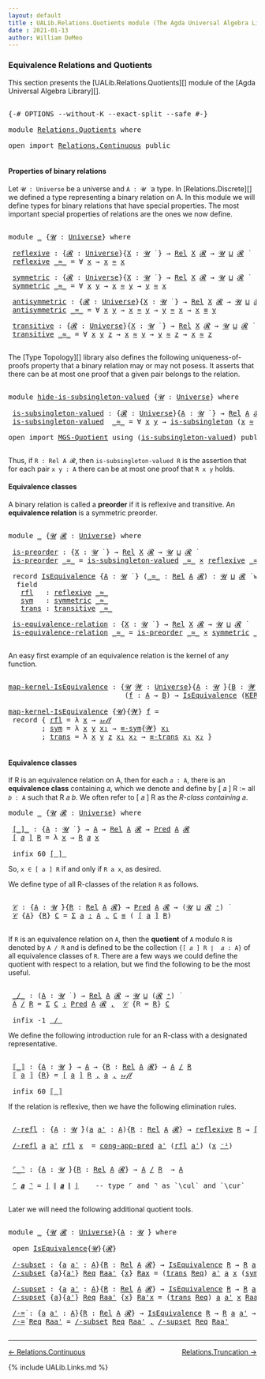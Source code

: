 ```yaml
---
layout: default
title : UALib.Relations.Quotients module (The Agda Universal Algebra Library)
date : 2021-01-13
author: William DeMeo
---
```


### <a id="equivalence-relations-and-quotients">Equivalence Relations and Quotients</a>

This section presents the [UALib.Relations.Quotients][] module of the [Agda Universal Algebra Library][].

<pre class="Agda">

<a id="354" class="Symbol">{-#</a> <a id="358" class="Keyword">OPTIONS</a> <a id="366" class="Pragma">--without-K</a> <a id="378" class="Pragma">--exact-split</a> <a id="392" class="Pragma">--safe</a> <a id="399" class="Symbol">#-}</a>

<a id="404" class="Keyword">module</a> <a id="411" href="Relations.Quotients.html" class="Module">Relations.Quotients</a> <a id="431" class="Keyword">where</a>

<a id="438" class="Keyword">open</a> <a id="443" class="Keyword">import</a> <a id="450" href="Relations.Continuous.html" class="Module">Relations.Continuous</a> <a id="471" class="Keyword">public</a>

</pre>


#### <a id="properties-of-binary-relations">Properties of binary relations</a>

Let `𝓤 : Universe` be a universe and `A : 𝓤 ̇` a type.  In [Relations.Discrete][] we defined a type representing a binary relation on A.  In this module we will define types for binary relations that have special properties. The most important special properties of relations are the ones we now define.

<pre class="Agda">

<a id="891" class="Keyword">module</a> <a id="898" href="Relations.Quotients.html#898" class="Module">_</a> <a id="900" class="Symbol">{</a><a id="901" href="Relations.Quotients.html#901" class="Bound">𝓤</a> <a id="903" class="Symbol">:</a> <a id="905" href="Agda.Primitive.html#423" class="Postulate">Universe</a><a id="913" class="Symbol">}</a> <a id="915" class="Keyword">where</a>

 <a id="923" href="Relations.Quotients.html#923" class="Function">reflexive</a> <a id="933" class="Symbol">:</a> <a id="935" class="Symbol">{</a><a id="936" href="Relations.Quotients.html#936" class="Bound">𝓡</a> <a id="938" class="Symbol">:</a> <a id="940" href="Agda.Primitive.html#423" class="Postulate">Universe</a><a id="948" class="Symbol">}{</a><a id="950" href="Relations.Quotients.html#950" class="Bound">X</a> <a id="952" class="Symbol">:</a> <a id="954" href="Relations.Quotients.html#901" class="Bound">𝓤</a> <a id="956" href="Universes.html#403" class="Function Operator">̇</a> <a id="958" class="Symbol">}</a> <a id="960" class="Symbol">→</a> <a id="962" href="Relations.Discrete.html#7795" class="Function">Rel</a> <a id="966" href="Relations.Quotients.html#950" class="Bound">X</a> <a id="968" href="Relations.Quotients.html#936" class="Bound">𝓡</a> <a id="970" class="Symbol">→</a> <a id="972" href="Relations.Quotients.html#901" class="Bound">𝓤</a> <a id="974" href="Agda.Primitive.html#636" class="Primitive Operator">⊔</a> <a id="976" href="Relations.Quotients.html#936" class="Bound">𝓡</a> <a id="978" href="Universes.html#403" class="Function Operator">̇</a>
 <a id="981" href="Relations.Quotients.html#923" class="Function">reflexive</a> <a id="991" href="Relations.Quotients.html#991" class="Bound Operator">_≈_</a> <a id="995" class="Symbol">=</a> <a id="997" class="Symbol">∀</a> <a id="999" href="Relations.Quotients.html#999" class="Bound">x</a> <a id="1001" class="Symbol">→</a> <a id="1003" href="Relations.Quotients.html#999" class="Bound">x</a> <a id="1005" href="Relations.Quotients.html#991" class="Bound Operator">≈</a> <a id="1007" href="Relations.Quotients.html#999" class="Bound">x</a>

 <a id="1011" href="Relations.Quotients.html#1011" class="Function">symmetric</a> <a id="1021" class="Symbol">:</a> <a id="1023" class="Symbol">{</a><a id="1024" href="Relations.Quotients.html#1024" class="Bound">𝓡</a> <a id="1026" class="Symbol">:</a> <a id="1028" href="Agda.Primitive.html#423" class="Postulate">Universe</a><a id="1036" class="Symbol">}{</a><a id="1038" href="Relations.Quotients.html#1038" class="Bound">X</a> <a id="1040" class="Symbol">:</a> <a id="1042" href="Relations.Quotients.html#901" class="Bound">𝓤</a> <a id="1044" href="Universes.html#403" class="Function Operator">̇</a> <a id="1046" class="Symbol">}</a> <a id="1048" class="Symbol">→</a> <a id="1050" href="Relations.Discrete.html#7795" class="Function">Rel</a> <a id="1054" href="Relations.Quotients.html#1038" class="Bound">X</a> <a id="1056" href="Relations.Quotients.html#1024" class="Bound">𝓡</a> <a id="1058" class="Symbol">→</a> <a id="1060" href="Relations.Quotients.html#901" class="Bound">𝓤</a> <a id="1062" href="Agda.Primitive.html#636" class="Primitive Operator">⊔</a> <a id="1064" href="Relations.Quotients.html#1024" class="Bound">𝓡</a> <a id="1066" href="Universes.html#403" class="Function Operator">̇</a>
 <a id="1069" href="Relations.Quotients.html#1011" class="Function">symmetric</a> <a id="1079" href="Relations.Quotients.html#1079" class="Bound Operator">_≈_</a> <a id="1083" class="Symbol">=</a> <a id="1085" class="Symbol">∀</a> <a id="1087" href="Relations.Quotients.html#1087" class="Bound">x</a> <a id="1089" href="Relations.Quotients.html#1089" class="Bound">y</a> <a id="1091" class="Symbol">→</a> <a id="1093" href="Relations.Quotients.html#1087" class="Bound">x</a> <a id="1095" href="Relations.Quotients.html#1079" class="Bound Operator">≈</a> <a id="1097" href="Relations.Quotients.html#1089" class="Bound">y</a> <a id="1099" class="Symbol">→</a> <a id="1101" href="Relations.Quotients.html#1089" class="Bound">y</a> <a id="1103" href="Relations.Quotients.html#1079" class="Bound Operator">≈</a> <a id="1105" href="Relations.Quotients.html#1087" class="Bound">x</a>

 <a id="1109" href="Relations.Quotients.html#1109" class="Function">antisymmetric</a> <a id="1123" class="Symbol">:</a> <a id="1125" class="Symbol">{</a><a id="1126" href="Relations.Quotients.html#1126" class="Bound">𝓡</a> <a id="1128" class="Symbol">:</a> <a id="1130" href="Agda.Primitive.html#423" class="Postulate">Universe</a><a id="1138" class="Symbol">}{</a><a id="1140" href="Relations.Quotients.html#1140" class="Bound">X</a> <a id="1142" class="Symbol">:</a> <a id="1144" href="Relations.Quotients.html#901" class="Bound">𝓤</a> <a id="1146" href="Universes.html#403" class="Function Operator">̇</a> <a id="1148" class="Symbol">}</a> <a id="1150" class="Symbol">→</a> <a id="1152" href="Relations.Discrete.html#7795" class="Function">Rel</a> <a id="1156" href="Relations.Quotients.html#1140" class="Bound">X</a> <a id="1158" href="Relations.Quotients.html#1126" class="Bound">𝓡</a> <a id="1160" class="Symbol">→</a> <a id="1162" href="Relations.Quotients.html#901" class="Bound">𝓤</a> <a id="1164" href="Agda.Primitive.html#636" class="Primitive Operator">⊔</a> <a id="1166" href="Relations.Quotients.html#1126" class="Bound">𝓡</a> <a id="1168" href="Universes.html#403" class="Function Operator">̇</a>
 <a id="1171" href="Relations.Quotients.html#1109" class="Function">antisymmetric</a> <a id="1185" href="Relations.Quotients.html#1185" class="Bound Operator">_≈_</a> <a id="1189" class="Symbol">=</a> <a id="1191" class="Symbol">∀</a> <a id="1193" href="Relations.Quotients.html#1193" class="Bound">x</a> <a id="1195" href="Relations.Quotients.html#1195" class="Bound">y</a> <a id="1197" class="Symbol">→</a> <a id="1199" href="Relations.Quotients.html#1193" class="Bound">x</a> <a id="1201" href="Relations.Quotients.html#1185" class="Bound Operator">≈</a> <a id="1203" href="Relations.Quotients.html#1195" class="Bound">y</a> <a id="1205" class="Symbol">→</a> <a id="1207" href="Relations.Quotients.html#1195" class="Bound">y</a> <a id="1209" href="Relations.Quotients.html#1185" class="Bound Operator">≈</a> <a id="1211" href="Relations.Quotients.html#1193" class="Bound">x</a> <a id="1213" class="Symbol">→</a> <a id="1215" href="Relations.Quotients.html#1193" class="Bound">x</a> <a id="1217" href="Prelude.Equality.html#1231" class="Datatype Operator">≡</a> <a id="1219" href="Relations.Quotients.html#1195" class="Bound">y</a>

 <a id="1223" href="Relations.Quotients.html#1223" class="Function">transitive</a> <a id="1234" class="Symbol">:</a> <a id="1236" class="Symbol">{</a><a id="1237" href="Relations.Quotients.html#1237" class="Bound">𝓡</a> <a id="1239" class="Symbol">:</a> <a id="1241" href="Agda.Primitive.html#423" class="Postulate">Universe</a><a id="1249" class="Symbol">}{</a><a id="1251" href="Relations.Quotients.html#1251" class="Bound">X</a> <a id="1253" class="Symbol">:</a> <a id="1255" href="Relations.Quotients.html#901" class="Bound">𝓤</a> <a id="1257" href="Universes.html#403" class="Function Operator">̇</a> <a id="1259" class="Symbol">}</a> <a id="1261" class="Symbol">→</a> <a id="1263" href="Relations.Discrete.html#7795" class="Function">Rel</a> <a id="1267" href="Relations.Quotients.html#1251" class="Bound">X</a> <a id="1269" href="Relations.Quotients.html#1237" class="Bound">𝓡</a> <a id="1271" class="Symbol">→</a> <a id="1273" href="Relations.Quotients.html#901" class="Bound">𝓤</a> <a id="1275" href="Agda.Primitive.html#636" class="Primitive Operator">⊔</a> <a id="1277" href="Relations.Quotients.html#1237" class="Bound">𝓡</a> <a id="1279" href="Universes.html#403" class="Function Operator">̇</a>
 <a id="1282" href="Relations.Quotients.html#1223" class="Function">transitive</a> <a id="1293" href="Relations.Quotients.html#1293" class="Bound Operator">_≈_</a> <a id="1297" class="Symbol">=</a> <a id="1299" class="Symbol">∀</a> <a id="1301" href="Relations.Quotients.html#1301" class="Bound">x</a> <a id="1303" href="Relations.Quotients.html#1303" class="Bound">y</a> <a id="1305" href="Relations.Quotients.html#1305" class="Bound">z</a> <a id="1307" class="Symbol">→</a> <a id="1309" href="Relations.Quotients.html#1301" class="Bound">x</a> <a id="1311" href="Relations.Quotients.html#1293" class="Bound Operator">≈</a> <a id="1313" href="Relations.Quotients.html#1303" class="Bound">y</a> <a id="1315" class="Symbol">→</a> <a id="1317" href="Relations.Quotients.html#1303" class="Bound">y</a> <a id="1319" href="Relations.Quotients.html#1293" class="Bound Operator">≈</a> <a id="1321" href="Relations.Quotients.html#1305" class="Bound">z</a> <a id="1323" class="Symbol">→</a> <a id="1325" href="Relations.Quotients.html#1301" class="Bound">x</a> <a id="1327" href="Relations.Quotients.html#1293" class="Bound Operator">≈</a> <a id="1329" href="Relations.Quotients.html#1305" class="Bound">z</a>

</pre>

The [Type Topology][] library also defines the following uniqueness-of-proofs property that a binary relation may or may not posess. It asserts that there can be at most one proof that a given pair belongs to the relation.

<pre class="Agda">

<a id="1582" class="Keyword">module</a> <a id="hide-is-subsingleton-valued"></a><a id="1589" href="Relations.Quotients.html#1589" class="Module">hide-is-subsingleton-valued</a> <a id="1617" class="Symbol">{</a><a id="1618" href="Relations.Quotients.html#1618" class="Bound">𝓤</a> <a id="1620" class="Symbol">:</a> <a id="1622" href="Agda.Primitive.html#423" class="Postulate">Universe</a><a id="1630" class="Symbol">}</a> <a id="1632" class="Keyword">where</a>

 <a id="hide-is-subsingleton-valued.is-subsingleton-valued"></a><a id="1640" href="Relations.Quotients.html#1640" class="Function">is-subsingleton-valued</a> <a id="1663" class="Symbol">:</a> <a id="1665" class="Symbol">{</a><a id="1666" href="Relations.Quotients.html#1666" class="Bound">𝓡</a> <a id="1668" class="Symbol">:</a> <a id="1670" href="Agda.Primitive.html#423" class="Postulate">Universe</a><a id="1678" class="Symbol">}{</a><a id="1680" href="Relations.Quotients.html#1680" class="Bound">A</a> <a id="1682" class="Symbol">:</a> <a id="1684" href="Relations.Quotients.html#1618" class="Bound">𝓤</a> <a id="1686" href="Universes.html#403" class="Function Operator">̇</a> <a id="1688" class="Symbol">}</a> <a id="1690" class="Symbol">→</a> <a id="1692" href="Relations.Discrete.html#7795" class="Function">Rel</a> <a id="1696" href="Relations.Quotients.html#1680" class="Bound">A</a> <a id="1698" href="Relations.Quotients.html#1666" class="Bound">𝓡</a> <a id="1700" class="Symbol">→</a> <a id="1702" href="Relations.Quotients.html#1618" class="Bound">𝓤</a> <a id="1704" href="Agda.Primitive.html#636" class="Primitive Operator">⊔</a> <a id="1706" href="Relations.Quotients.html#1666" class="Bound">𝓡</a> <a id="1708" href="Universes.html#403" class="Function Operator">̇</a>
 <a id="1711" href="Relations.Quotients.html#1640" class="Function">is-subsingleton-valued</a>  <a id="1735" href="Relations.Quotients.html#1735" class="Bound Operator">_≈_</a> <a id="1739" class="Symbol">=</a> <a id="1741" class="Symbol">∀</a> <a id="1743" href="Relations.Quotients.html#1743" class="Bound">x</a> <a id="1745" href="Relations.Quotients.html#1745" class="Bound">y</a> <a id="1747" class="Symbol">→</a> <a id="1749" href="MGS-Basic-UF.html#743" class="Function">is-subsingleton</a> <a id="1765" class="Symbol">(</a><a id="1766" href="Relations.Quotients.html#1743" class="Bound">x</a> <a id="1768" href="Relations.Quotients.html#1735" class="Bound Operator">≈</a> <a id="1770" href="Relations.Quotients.html#1745" class="Bound">y</a><a id="1771" class="Symbol">)</a>

<a id="1774" class="Keyword">open</a> <a id="1779" class="Keyword">import</a> <a id="1786" href="MGS-Quotient.html" class="Module">MGS-Quotient</a> <a id="1799" class="Keyword">using</a> <a id="1805" class="Symbol">(</a><a id="1806" href="MGS-Quotient.html#398" class="Function">is-subsingleton-valued</a><a id="1828" class="Symbol">)</a> <a id="1830" class="Keyword">public</a>

</pre>

Thus, if `R : Rel A 𝓡`, then `is-subsingleton-valued R` is the assertion that for each pair `x y : A` there can be at most one proof that `R x y` holds.



#### <a id="equivalence-classes">Equivalence classes</a>

A binary relation is called a **preorder** if it is reflexive and transitive. An **equivalence relation** is a symmetric preorder.


<pre class="Agda">

<a id="2211" class="Keyword">module</a> <a id="2218" href="Relations.Quotients.html#2218" class="Module">_</a> <a id="2220" class="Symbol">{</a><a id="2221" href="Relations.Quotients.html#2221" class="Bound">𝓤</a> <a id="2223" href="Relations.Quotients.html#2223" class="Bound">𝓡</a> <a id="2225" class="Symbol">:</a> <a id="2227" href="Agda.Primitive.html#423" class="Postulate">Universe</a><a id="2235" class="Symbol">}</a> <a id="2237" class="Keyword">where</a>

 <a id="2245" href="Relations.Quotients.html#2245" class="Function">is-preorder</a> <a id="2257" class="Symbol">:</a> <a id="2259" class="Symbol">{</a><a id="2260" href="Relations.Quotients.html#2260" class="Bound">X</a> <a id="2262" class="Symbol">:</a> <a id="2264" href="Relations.Quotients.html#2221" class="Bound">𝓤</a> <a id="2266" href="Universes.html#403" class="Function Operator">̇</a> <a id="2268" class="Symbol">}</a> <a id="2270" class="Symbol">→</a> <a id="2272" href="Relations.Discrete.html#7795" class="Function">Rel</a> <a id="2276" href="Relations.Quotients.html#2260" class="Bound">X</a> <a id="2278" href="Relations.Quotients.html#2223" class="Bound">𝓡</a> <a id="2280" class="Symbol">→</a> <a id="2282" href="Relations.Quotients.html#2221" class="Bound">𝓤</a> <a id="2284" href="Agda.Primitive.html#636" class="Primitive Operator">⊔</a> <a id="2286" href="Relations.Quotients.html#2223" class="Bound">𝓡</a> <a id="2288" href="Universes.html#403" class="Function Operator">̇</a>
 <a id="2291" href="Relations.Quotients.html#2245" class="Function">is-preorder</a> <a id="2303" href="Relations.Quotients.html#2303" class="Bound Operator">_≈_</a> <a id="2307" class="Symbol">=</a> <a id="2309" href="MGS-Quotient.html#398" class="Function">is-subsingleton-valued</a> <a id="2332" href="Relations.Quotients.html#2303" class="Bound Operator">_≈_</a> <a id="2336" href="MGS-MLTT.html#3515" class="Function Operator">×</a> <a id="2338" href="Relations.Quotients.html#923" class="Function">reflexive</a> <a id="2348" href="Relations.Quotients.html#2303" class="Bound Operator">_≈_</a> <a id="2352" href="MGS-MLTT.html#3515" class="Function Operator">×</a> <a id="2354" href="Relations.Quotients.html#1223" class="Function">transitive</a> <a id="2365" href="Relations.Quotients.html#2303" class="Bound Operator">_≈_</a>

 <a id="2371" class="Keyword">record</a> <a id="2378" href="Relations.Quotients.html#2378" class="Record">IsEquivalence</a> <a id="2392" class="Symbol">{</a><a id="2393" href="Relations.Quotients.html#2393" class="Bound">A</a> <a id="2395" class="Symbol">:</a> <a id="2397" href="Relations.Quotients.html#2221" class="Bound">𝓤</a> <a id="2399" href="Universes.html#403" class="Function Operator">̇</a> <a id="2401" class="Symbol">}</a> <a id="2403" class="Symbol">(</a><a id="2404" href="Relations.Quotients.html#2404" class="Bound Operator">_≈_</a> <a id="2408" class="Symbol">:</a> <a id="2410" href="Relations.Discrete.html#7795" class="Function">Rel</a> <a id="2414" href="Relations.Quotients.html#2393" class="Bound">A</a> <a id="2416" href="Relations.Quotients.html#2223" class="Bound">𝓡</a><a id="2417" class="Symbol">)</a> <a id="2419" class="Symbol">:</a> <a id="2421" href="Relations.Quotients.html#2221" class="Bound">𝓤</a> <a id="2423" href="Agda.Primitive.html#636" class="Primitive Operator">⊔</a> <a id="2425" href="Relations.Quotients.html#2223" class="Bound">𝓡</a> <a id="2427" href="Universes.html#403" class="Function Operator">̇</a> <a id="2429" class="Keyword">where</a>
  <a id="2437" class="Keyword">field</a>
   <a id="2446" href="Relations.Quotients.html#2446" class="Field">rfl</a>   <a id="2452" class="Symbol">:</a> <a id="2454" href="Relations.Quotients.html#923" class="Function">reflexive</a> <a id="2464" href="Relations.Quotients.html#2404" class="Bound Operator">_≈_</a>
   <a id="2471" href="Relations.Quotients.html#2471" class="Field">sym</a>   <a id="2477" class="Symbol">:</a> <a id="2479" href="Relations.Quotients.html#1011" class="Function">symmetric</a> <a id="2489" href="Relations.Quotients.html#2404" class="Bound Operator">_≈_</a>
   <a id="2496" href="Relations.Quotients.html#2496" class="Field">trans</a> <a id="2502" class="Symbol">:</a> <a id="2504" href="Relations.Quotients.html#1223" class="Function">transitive</a> <a id="2515" href="Relations.Quotients.html#2404" class="Bound Operator">_≈_</a>

 <a id="2521" href="Relations.Quotients.html#2521" class="Function">is-equivalence-relation</a> <a id="2545" class="Symbol">:</a> <a id="2547" class="Symbol">{</a><a id="2548" href="Relations.Quotients.html#2548" class="Bound">X</a> <a id="2550" class="Symbol">:</a> <a id="2552" href="Relations.Quotients.html#2221" class="Bound">𝓤</a> <a id="2554" href="Universes.html#403" class="Function Operator">̇</a> <a id="2556" class="Symbol">}</a> <a id="2558" class="Symbol">→</a> <a id="2560" href="Relations.Discrete.html#7795" class="Function">Rel</a> <a id="2564" href="Relations.Quotients.html#2548" class="Bound">X</a> <a id="2566" href="Relations.Quotients.html#2223" class="Bound">𝓡</a> <a id="2568" class="Symbol">→</a> <a id="2570" href="Relations.Quotients.html#2221" class="Bound">𝓤</a> <a id="2572" href="Agda.Primitive.html#636" class="Primitive Operator">⊔</a> <a id="2574" href="Relations.Quotients.html#2223" class="Bound">𝓡</a> <a id="2576" href="Universes.html#403" class="Function Operator">̇</a>
 <a id="2579" href="Relations.Quotients.html#2521" class="Function">is-equivalence-relation</a> <a id="2603" href="Relations.Quotients.html#2603" class="Bound Operator">_≈_</a> <a id="2607" class="Symbol">=</a> <a id="2609" href="Relations.Quotients.html#2245" class="Function">is-preorder</a> <a id="2621" href="Relations.Quotients.html#2603" class="Bound Operator">_≈_</a> <a id="2625" href="MGS-MLTT.html#3515" class="Function Operator">×</a> <a id="2627" href="Relations.Quotients.html#1011" class="Function">symmetric</a> <a id="2637" href="Relations.Quotients.html#2603" class="Bound Operator">_≈_</a>

</pre>

An easy first example of an equivalence relation is the kernel of any function.

<pre class="Agda">

<a id="map-kernel-IsEquivalence"></a><a id="2749" href="Relations.Quotients.html#2749" class="Function">map-kernel-IsEquivalence</a> <a id="2774" class="Symbol">:</a> <a id="2776" class="Symbol">{</a><a id="2777" href="Relations.Quotients.html#2777" class="Bound">𝓤</a> <a id="2779" href="Relations.Quotients.html#2779" class="Bound">𝓦</a> <a id="2781" class="Symbol">:</a> <a id="2783" href="Agda.Primitive.html#423" class="Postulate">Universe</a><a id="2791" class="Symbol">}{</a><a id="2793" href="Relations.Quotients.html#2793" class="Bound">A</a> <a id="2795" class="Symbol">:</a> <a id="2797" href="Relations.Quotients.html#2777" class="Bound">𝓤</a> <a id="2799" href="Universes.html#403" class="Function Operator">̇</a><a id="2800" class="Symbol">}{</a><a id="2802" href="Relations.Quotients.html#2802" class="Bound">B</a> <a id="2804" class="Symbol">:</a> <a id="2806" href="Relations.Quotients.html#2779" class="Bound">𝓦</a> <a id="2808" href="Universes.html#403" class="Function Operator">̇</a><a id="2809" class="Symbol">}</a>
                            <a id="2839" class="Symbol">(</a><a id="2840" href="Relations.Quotients.html#2840" class="Bound">f</a> <a id="2842" class="Symbol">:</a> <a id="2844" href="Relations.Quotients.html#2793" class="Bound">A</a> <a id="2846" class="Symbol">→</a> <a id="2848" href="Relations.Quotients.html#2802" class="Bound">B</a><a id="2849" class="Symbol">)</a> <a id="2851" class="Symbol">→</a> <a id="2853" href="Relations.Quotients.html#2378" class="Record">IsEquivalence</a> <a id="2867" class="Symbol">(</a><a id="2868" href="Relations.Discrete.html#7857" class="Function">KER-rel</a><a id="2875" class="Symbol">{</a><a id="2876" href="Relations.Quotients.html#2777" class="Bound">𝓤</a><a id="2877" class="Symbol">}{</a><a id="2879" href="Relations.Quotients.html#2779" class="Bound">𝓦</a><a id="2880" class="Symbol">}</a> <a id="2882" href="Relations.Quotients.html#2840" class="Bound">f</a><a id="2883" class="Symbol">)</a>

<a id="2886" href="Relations.Quotients.html#2749" class="Function">map-kernel-IsEquivalence</a> <a id="2911" class="Symbol">{</a><a id="2912" href="Relations.Quotients.html#2912" class="Bound">𝓤</a><a id="2913" class="Symbol">}{</a><a id="2915" href="Relations.Quotients.html#2915" class="Bound">𝓦</a><a id="2916" class="Symbol">}</a> <a id="2918" href="Relations.Quotients.html#2918" class="Bound">f</a> <a id="2920" class="Symbol">=</a>
 <a id="2923" class="Keyword">record</a> <a id="2930" class="Symbol">{</a> <a id="2932" href="Relations.Quotients.html#2446" class="Field">rfl</a> <a id="2936" class="Symbol">=</a> <a id="2938" class="Symbol">λ</a> <a id="2940" href="Relations.Quotients.html#2940" class="Bound">x</a> <a id="2942" class="Symbol">→</a> <a id="2944" href="Prelude.Equality.html#1245" class="InductiveConstructor">𝓇ℯ𝒻𝓁</a>
        <a id="2957" class="Symbol">;</a> <a id="2959" href="Relations.Quotients.html#2471" class="Field">sym</a> <a id="2963" class="Symbol">=</a> <a id="2965" class="Symbol">λ</a> <a id="2967" href="Relations.Quotients.html#2967" class="Bound">x</a> <a id="2969" href="Relations.Quotients.html#2969" class="Bound">y</a> <a id="2971" href="Relations.Quotients.html#2971" class="Bound">x₁</a> <a id="2974" class="Symbol">→</a> <a id="2976" href="Prelude.Equality.html#2035" class="Function">≡-sym</a><a id="2981" class="Symbol">{</a><a id="2982" href="Relations.Quotients.html#2915" class="Bound">𝓦</a><a id="2983" class="Symbol">}</a> <a id="2985" href="Relations.Quotients.html#2971" class="Bound">x₁</a>
        <a id="2996" class="Symbol">;</a> <a id="2998" href="Relations.Quotients.html#2496" class="Field">trans</a> <a id="3004" class="Symbol">=</a> <a id="3006" class="Symbol">λ</a> <a id="3008" href="Relations.Quotients.html#3008" class="Bound">x</a> <a id="3010" href="Relations.Quotients.html#3010" class="Bound">y</a> <a id="3012" href="Relations.Quotients.html#3012" class="Bound">z</a> <a id="3014" href="Relations.Quotients.html#3014" class="Bound">x₁</a> <a id="3017" href="Relations.Quotients.html#3017" class="Bound">x₂</a> <a id="3020" class="Symbol">→</a> <a id="3022" href="Prelude.Equality.html#2180" class="Function">≡-trans</a> <a id="3030" href="Relations.Quotients.html#3014" class="Bound">x₁</a> <a id="3033" href="Relations.Quotients.html#3017" class="Bound">x₂</a> <a id="3036" class="Symbol">}</a>

</pre>




#### <a id="equivalence-classes">Equivalence classes</a>

If R is an equivalence relation on A, then for each `𝑎 : A`, there is an **equivalence class** containing 𝑎, which we denote and define by [ 𝑎 ] R := all `𝑏 : A` such that R 𝑎 𝑏. We often refer to [ 𝑎 ] R as the *R-class containing* 𝑎.

<pre class="Agda">
<a id="3362" class="Keyword">module</a> <a id="3369" href="Relations.Quotients.html#3369" class="Module">_</a> <a id="3371" class="Symbol">{</a><a id="3372" href="Relations.Quotients.html#3372" class="Bound">𝓤</a> <a id="3374" href="Relations.Quotients.html#3374" class="Bound">𝓡</a> <a id="3376" class="Symbol">:</a> <a id="3378" href="Agda.Primitive.html#423" class="Postulate">Universe</a><a id="3386" class="Symbol">}</a> <a id="3388" class="Keyword">where</a>

 <a id="3396" href="Relations.Quotients.html#3396" class="Function Operator">[_]_</a> <a id="3401" class="Symbol">:</a> <a id="3403" class="Symbol">{</a><a id="3404" href="Relations.Quotients.html#3404" class="Bound">A</a> <a id="3406" class="Symbol">:</a> <a id="3408" href="Relations.Quotients.html#3372" class="Bound">𝓤</a> <a id="3410" href="Universes.html#403" class="Function Operator">̇</a> <a id="3412" class="Symbol">}</a> <a id="3414" class="Symbol">→</a> <a id="3416" href="Relations.Quotients.html#3404" class="Bound">A</a> <a id="3418" class="Symbol">→</a> <a id="3420" href="Relations.Discrete.html#7795" class="Function">Rel</a> <a id="3424" href="Relations.Quotients.html#3404" class="Bound">A</a> <a id="3426" href="Relations.Quotients.html#3374" class="Bound">𝓡</a> <a id="3428" class="Symbol">→</a> <a id="3430" href="Relations.Discrete.html#1408" class="Function">Pred</a> <a id="3435" href="Relations.Quotients.html#3404" class="Bound">A</a> <a id="3437" href="Relations.Quotients.html#3374" class="Bound">𝓡</a>
 <a id="3440" href="Relations.Quotients.html#3396" class="Function Operator">[</a> <a id="3442" href="Relations.Quotients.html#3442" class="Bound">𝑎</a> <a id="3444" href="Relations.Quotients.html#3396" class="Function Operator">]</a> <a id="3446" href="Relations.Quotients.html#3446" class="Bound">R</a> <a id="3448" class="Symbol">=</a> <a id="3450" class="Symbol">λ</a> <a id="3452" href="Relations.Quotients.html#3452" class="Bound">x</a> <a id="3454" class="Symbol">→</a> <a id="3456" href="Relations.Quotients.html#3446" class="Bound">R</a> <a id="3458" href="Relations.Quotients.html#3442" class="Bound">𝑎</a> <a id="3460" href="Relations.Quotients.html#3452" class="Bound">x</a>

 <a id="3464" class="Keyword">infix</a> <a id="3470" class="Number">60</a> <a id="3473" href="Relations.Quotients.html#3396" class="Function Operator">[_]_</a>
</pre>

So, `x ∈ [ a ] R` if and only if `R a x`, as desired.

We define type of all R-classes of the relation `R` as follows.

<pre class="Agda">

 <a id="3625" href="Relations.Quotients.html#3625" class="Function">𝒞</a> <a id="3627" class="Symbol">:</a> <a id="3629" class="Symbol">{</a><a id="3630" href="Relations.Quotients.html#3630" class="Bound">A</a> <a id="3632" class="Symbol">:</a> <a id="3634" href="Relations.Quotients.html#3372" class="Bound">𝓤</a> <a id="3636" href="Universes.html#403" class="Function Operator">̇</a><a id="3637" class="Symbol">}{</a><a id="3639" href="Relations.Quotients.html#3639" class="Bound">R</a> <a id="3641" class="Symbol">:</a> <a id="3643" href="Relations.Discrete.html#7795" class="Function">Rel</a> <a id="3647" href="Relations.Quotients.html#3630" class="Bound">A</a> <a id="3649" href="Relations.Quotients.html#3374" class="Bound">𝓡</a><a id="3650" class="Symbol">}</a> <a id="3652" class="Symbol">→</a> <a id="3654" href="Relations.Discrete.html#1408" class="Function">Pred</a> <a id="3659" href="Relations.Quotients.html#3630" class="Bound">A</a> <a id="3661" href="Relations.Quotients.html#3374" class="Bound">𝓡</a> <a id="3663" class="Symbol">→</a> <a id="3665" class="Symbol">(</a><a id="3666" href="Relations.Quotients.html#3372" class="Bound">𝓤</a> <a id="3668" href="Agda.Primitive.html#636" class="Primitive Operator">⊔</a> <a id="3670" href="Relations.Quotients.html#3374" class="Bound">𝓡</a> <a id="3672" href="Agda.Primitive.html#606" class="Primitive Operator">⁺</a><a id="3673" class="Symbol">)</a> <a id="3675" href="Universes.html#403" class="Function Operator">̇</a>
 <a id="3678" href="Relations.Quotients.html#3625" class="Function">𝒞</a> <a id="3680" class="Symbol">{</a><a id="3681" href="Relations.Quotients.html#3681" class="Bound">A</a><a id="3682" class="Symbol">}</a> <a id="3684" class="Symbol">{</a><a id="3685" href="Relations.Quotients.html#3685" class="Bound">R</a><a id="3686" class="Symbol">}</a> <a id="3688" href="Relations.Quotients.html#3688" class="Bound">C</a> <a id="3690" class="Symbol">=</a> <a id="3692" href="MGS-MLTT.html#3074" class="Function">Σ</a> <a id="3694" href="Relations.Quotients.html#3694" class="Bound">a</a> <a id="3696" href="MGS-MLTT.html#3074" class="Function">꞉</a> <a id="3698" href="Relations.Quotients.html#3681" class="Bound">A</a> <a id="3700" href="MGS-MLTT.html#3074" class="Function">,</a> <a id="3702" href="Relations.Quotients.html#3688" class="Bound">C</a> <a id="3704" href="Prelude.Equality.html#1231" class="Datatype Operator">≡</a> <a id="3706" class="Symbol">(</a> <a id="3708" href="Relations.Quotients.html#3396" class="Function Operator">[</a> <a id="3710" href="Relations.Quotients.html#3694" class="Bound">a</a> <a id="3712" href="Relations.Quotients.html#3396" class="Function Operator">]</a> <a id="3714" href="Relations.Quotients.html#3685" class="Bound">R</a><a id="3715" class="Symbol">)</a>

</pre>

If `R` is an equivalence relation on `A`, then the **quotient** of `A` modulo `R` is denoted by `A / R` and is defined to be the collection `{[ 𝑎 ] R ∣  𝑎 : A}` of all equivalence classes of `R`. There are a few ways we could define the quotient with respect to a relation, but we find the following to be the most useful.

<pre class="Agda">

 <a id="4069" href="Relations.Quotients.html#4069" class="Function Operator">_/_</a> <a id="4073" class="Symbol">:</a> <a id="4075" class="Symbol">(</a><a id="4076" href="Relations.Quotients.html#4076" class="Bound">A</a> <a id="4078" class="Symbol">:</a> <a id="4080" href="Relations.Quotients.html#3372" class="Bound">𝓤</a> <a id="4082" href="Universes.html#403" class="Function Operator">̇</a> <a id="4084" class="Symbol">)</a> <a id="4086" class="Symbol">→</a> <a id="4088" href="Relations.Discrete.html#7795" class="Function">Rel</a> <a id="4092" href="Relations.Quotients.html#4076" class="Bound">A</a> <a id="4094" href="Relations.Quotients.html#3374" class="Bound">𝓡</a> <a id="4096" class="Symbol">→</a> <a id="4098" href="Relations.Quotients.html#3372" class="Bound">𝓤</a> <a id="4100" href="Agda.Primitive.html#636" class="Primitive Operator">⊔</a> <a id="4102" class="Symbol">(</a><a id="4103" href="Relations.Quotients.html#3374" class="Bound">𝓡</a> <a id="4105" href="Agda.Primitive.html#606" class="Primitive Operator">⁺</a><a id="4106" class="Symbol">)</a> <a id="4108" href="Universes.html#403" class="Function Operator">̇</a>
 <a id="4111" href="Relations.Quotients.html#4111" class="Bound">A</a> <a id="4113" href="Relations.Quotients.html#4069" class="Function Operator">/</a> <a id="4115" href="Relations.Quotients.html#4115" class="Bound">R</a> <a id="4117" class="Symbol">=</a> <a id="4119" href="MGS-MLTT.html#3074" class="Function">Σ</a> <a id="4121" href="Relations.Quotients.html#4121" class="Bound">C</a> <a id="4123" href="MGS-MLTT.html#3074" class="Function">꞉</a> <a id="4125" href="Relations.Discrete.html#1408" class="Function">Pred</a> <a id="4130" href="Relations.Quotients.html#4111" class="Bound">A</a> <a id="4132" href="Relations.Quotients.html#3374" class="Bound">𝓡</a> <a id="4134" href="MGS-MLTT.html#3074" class="Function">,</a>  <a id="4137" href="Relations.Quotients.html#3625" class="Function">𝒞</a> <a id="4139" class="Symbol">{</a><a id="4140" class="Argument">R</a> <a id="4142" class="Symbol">=</a> <a id="4144" href="Relations.Quotients.html#4115" class="Bound">R</a><a id="4145" class="Symbol">}</a> <a id="4147" href="Relations.Quotients.html#4121" class="Bound">C</a>

 <a id="4151" class="Keyword">infix</a> <a id="4157" class="Number">-1</a> <a id="4160" href="Relations.Quotients.html#4069" class="Function Operator">_/_</a>
</pre>

We define the following introduction rule for an R-class with a designated representative.

<pre class="Agda">

 <a id="4283" href="Relations.Quotients.html#4283" class="Function Operator">⟦_⟧</a> <a id="4287" class="Symbol">:</a> <a id="4289" class="Symbol">{</a><a id="4290" href="Relations.Quotients.html#4290" class="Bound">A</a> <a id="4292" class="Symbol">:</a> <a id="4294" href="Relations.Quotients.html#3372" class="Bound">𝓤</a> <a id="4296" href="Universes.html#403" class="Function Operator">̇</a><a id="4297" class="Symbol">}</a> <a id="4299" class="Symbol">→</a> <a id="4301" href="Relations.Quotients.html#4290" class="Bound">A</a> <a id="4303" class="Symbol">→</a> <a id="4305" class="Symbol">{</a><a id="4306" href="Relations.Quotients.html#4306" class="Bound">R</a> <a id="4308" class="Symbol">:</a> <a id="4310" href="Relations.Discrete.html#7795" class="Function">Rel</a> <a id="4314" href="Relations.Quotients.html#4290" class="Bound">A</a> <a id="4316" href="Relations.Quotients.html#3374" class="Bound">𝓡</a><a id="4317" class="Symbol">}</a> <a id="4319" class="Symbol">→</a> <a id="4321" href="Relations.Quotients.html#4290" class="Bound">A</a> <a id="4323" href="Relations.Quotients.html#4069" class="Function Operator">/</a> <a id="4325" href="Relations.Quotients.html#4306" class="Bound">R</a>
 <a id="4328" href="Relations.Quotients.html#4283" class="Function Operator">⟦</a> <a id="4330" href="Relations.Quotients.html#4330" class="Bound">a</a> <a id="4332" href="Relations.Quotients.html#4283" class="Function Operator">⟧</a> <a id="4334" class="Symbol">{</a><a id="4335" href="Relations.Quotients.html#4335" class="Bound">R</a><a id="4336" class="Symbol">}</a> <a id="4338" class="Symbol">=</a> <a id="4340" href="Relations.Quotients.html#3396" class="Function Operator">[</a> <a id="4342" href="Relations.Quotients.html#4330" class="Bound">a</a> <a id="4344" href="Relations.Quotients.html#3396" class="Function Operator">]</a> <a id="4346" href="Relations.Quotients.html#4335" class="Bound">R</a> <a id="4348" href="MGS-MLTT.html#2929" class="InductiveConstructor Operator">,</a> <a id="4350" href="Relations.Quotients.html#4330" class="Bound">a</a> <a id="4352" href="MGS-MLTT.html#2929" class="InductiveConstructor Operator">,</a> <a id="4354" href="Prelude.Equality.html#1245" class="InductiveConstructor">𝓇ℯ𝒻𝓁</a>

 <a id="4361" class="Keyword">infix</a> <a id="4367" class="Number">60</a> <a id="4370" href="Relations.Quotients.html#4283" class="Function Operator">⟦_⟧</a>
</pre>

If the relation is reflexive, then we have the following elimination rules.

<pre class="Agda">

 <a id="4478" href="Relations.Quotients.html#4478" class="Function">/-refl</a> <a id="4485" class="Symbol">:</a> <a id="4487" class="Symbol">{</a><a id="4488" href="Relations.Quotients.html#4488" class="Bound">A</a> <a id="4490" class="Symbol">:</a> <a id="4492" href="Relations.Quotients.html#3372" class="Bound">𝓤</a> <a id="4494" href="Universes.html#403" class="Function Operator">̇</a><a id="4495" class="Symbol">}(</a><a id="4497" href="Relations.Quotients.html#4497" class="Bound">a</a> <a id="4499" href="Relations.Quotients.html#4499" class="Bound">a&#39;</a> <a id="4502" class="Symbol">:</a> <a id="4504" href="Relations.Quotients.html#4488" class="Bound">A</a><a id="4505" class="Symbol">){</a><a id="4507" href="Relations.Quotients.html#4507" class="Bound">R</a> <a id="4509" class="Symbol">:</a> <a id="4511" href="Relations.Discrete.html#7795" class="Function">Rel</a> <a id="4515" href="Relations.Quotients.html#4488" class="Bound">A</a> <a id="4517" href="Relations.Quotients.html#3374" class="Bound">𝓡</a><a id="4518" class="Symbol">}</a> <a id="4520" class="Symbol">→</a> <a id="4522" href="Relations.Quotients.html#923" class="Function">reflexive</a> <a id="4532" href="Relations.Quotients.html#4507" class="Bound">R</a> <a id="4534" class="Symbol">→</a> <a id="4536" href="Relations.Quotients.html#3396" class="Function Operator">[</a> <a id="4538" href="Relations.Quotients.html#4497" class="Bound">a</a> <a id="4540" href="Relations.Quotients.html#3396" class="Function Operator">]</a> <a id="4542" href="Relations.Quotients.html#4507" class="Bound">R</a> <a id="4544" href="Prelude.Equality.html#1231" class="Datatype Operator">≡</a> <a id="4546" href="Relations.Quotients.html#3396" class="Function Operator">[</a> <a id="4548" href="Relations.Quotients.html#4499" class="Bound">a&#39;</a> <a id="4551" href="Relations.Quotients.html#3396" class="Function Operator">]</a> <a id="4553" href="Relations.Quotients.html#4507" class="Bound">R</a> <a id="4555" class="Symbol">→</a> <a id="4557" href="Relations.Quotients.html#4507" class="Bound">R</a> <a id="4559" href="Relations.Quotients.html#4497" class="Bound">a</a> <a id="4561" href="Relations.Quotients.html#4499" class="Bound">a&#39;</a>

 <a id="4566" href="Relations.Quotients.html#4478" class="Function">/-refl</a> <a id="4573" href="Relations.Quotients.html#4573" class="Bound">a</a> <a id="4575" href="Relations.Quotients.html#4575" class="Bound">a&#39;</a> <a id="4578" href="Relations.Quotients.html#4578" class="Bound">rfl</a> <a id="4582" href="Relations.Quotients.html#4582" class="Bound">x</a>  <a id="4585" class="Symbol">=</a> <a id="4587" href="Relations.Discrete.html#6002" class="Function">cong-app-pred</a> <a id="4601" href="Relations.Quotients.html#4575" class="Bound">a&#39;</a> <a id="4604" class="Symbol">(</a><a id="4605" href="Relations.Quotients.html#4578" class="Bound">rfl</a> <a id="4609" href="Relations.Quotients.html#4575" class="Bound">a&#39;</a><a id="4611" class="Symbol">)</a> <a id="4613" class="Symbol">(</a><a id="4614" href="Relations.Quotients.html#4582" class="Bound">x</a> <a id="4616" href="MGS-MLTT.html#6125" class="Function Operator">⁻¹</a><a id="4618" class="Symbol">)</a>


 <a id="4623" href="Relations.Quotients.html#4623" class="Function Operator">⌜_⌝</a> <a id="4627" class="Symbol">:</a> <a id="4629" class="Symbol">{</a><a id="4630" href="Relations.Quotients.html#4630" class="Bound">A</a> <a id="4632" class="Symbol">:</a> <a id="4634" href="Relations.Quotients.html#3372" class="Bound">𝓤</a> <a id="4636" href="Universes.html#403" class="Function Operator">̇</a><a id="4637" class="Symbol">}{</a><a id="4639" href="Relations.Quotients.html#4639" class="Bound">R</a> <a id="4641" class="Symbol">:</a> <a id="4643" href="Relations.Discrete.html#7795" class="Function">Rel</a> <a id="4647" href="Relations.Quotients.html#4630" class="Bound">A</a> <a id="4649" href="Relations.Quotients.html#3374" class="Bound">𝓡</a><a id="4650" class="Symbol">}</a> <a id="4652" class="Symbol">→</a> <a id="4654" href="Relations.Quotients.html#4630" class="Bound">A</a> <a id="4656" href="Relations.Quotients.html#4069" class="Function Operator">/</a> <a id="4658" href="Relations.Quotients.html#4639" class="Bound">R</a>  <a id="4661" class="Symbol">→</a> <a id="4663" href="Relations.Quotients.html#4630" class="Bound">A</a>

 <a id="4667" href="Relations.Quotients.html#4623" class="Function Operator">⌜</a> <a id="4669" href="Relations.Quotients.html#4669" class="Bound">𝒂</a> <a id="4671" href="Relations.Quotients.html#4623" class="Function Operator">⌝</a> <a id="4673" class="Symbol">=</a> <a id="4675" href="Prelude.Preliminaries.html#13523" class="Function Operator">∣</a> <a id="4677" href="Prelude.Preliminaries.html#13601" class="Function Operator">∥</a> <a id="4679" href="Relations.Quotients.html#4669" class="Bound">𝒂</a> <a id="4681" href="Prelude.Preliminaries.html#13601" class="Function Operator">∥</a> <a id="4683" href="Prelude.Preliminaries.html#13523" class="Function Operator">∣</a>    <a id="4688" class="Comment">-- type ⌜ and ⌝ as `\cul` and `\cur`</a>

</pre>

Later we will need the following additional quotient tools.

<pre class="Agda">

<a id="4813" class="Keyword">module</a> <a id="4820" href="Relations.Quotients.html#4820" class="Module">_</a> <a id="4822" class="Symbol">{</a><a id="4823" href="Relations.Quotients.html#4823" class="Bound">𝓤</a> <a id="4825" href="Relations.Quotients.html#4825" class="Bound">𝓡</a> <a id="4827" class="Symbol">:</a> <a id="4829" href="Agda.Primitive.html#423" class="Postulate">Universe</a><a id="4837" class="Symbol">}{</a><a id="4839" href="Relations.Quotients.html#4839" class="Bound">A</a> <a id="4841" class="Symbol">:</a> <a id="4843" href="Relations.Quotients.html#4823" class="Bound">𝓤</a> <a id="4845" href="Universes.html#403" class="Function Operator">̇</a><a id="4846" class="Symbol">}</a> <a id="4848" class="Keyword">where</a>

 <a id="4856" class="Keyword">open</a> <a id="4861" href="Relations.Quotients.html#2378" class="Module">IsEquivalence</a><a id="4874" class="Symbol">{</a><a id="4875" href="Relations.Quotients.html#4823" class="Bound">𝓤</a><a id="4876" class="Symbol">}{</a><a id="4878" href="Relations.Quotients.html#4825" class="Bound">𝓡</a><a id="4879" class="Symbol">}</a>

 <a id="4883" href="Relations.Quotients.html#4883" class="Function">/-subset</a> <a id="4892" class="Symbol">:</a> <a id="4894" class="Symbol">{</a><a id="4895" href="Relations.Quotients.html#4895" class="Bound">a</a> <a id="4897" href="Relations.Quotients.html#4897" class="Bound">a&#39;</a> <a id="4900" class="Symbol">:</a> <a id="4902" href="Relations.Quotients.html#4839" class="Bound">A</a><a id="4903" class="Symbol">}{</a><a id="4905" href="Relations.Quotients.html#4905" class="Bound">R</a> <a id="4907" class="Symbol">:</a> <a id="4909" href="Relations.Discrete.html#7795" class="Function">Rel</a> <a id="4913" href="Relations.Quotients.html#4839" class="Bound">A</a> <a id="4915" href="Relations.Quotients.html#4825" class="Bound">𝓡</a><a id="4916" class="Symbol">}</a> <a id="4918" class="Symbol">→</a> <a id="4920" href="Relations.Quotients.html#2378" class="Record">IsEquivalence</a> <a id="4934" href="Relations.Quotients.html#4905" class="Bound">R</a> <a id="4936" class="Symbol">→</a> <a id="4938" href="Relations.Quotients.html#4905" class="Bound">R</a> <a id="4940" href="Relations.Quotients.html#4895" class="Bound">a</a> <a id="4942" href="Relations.Quotients.html#4897" class="Bound">a&#39;</a> <a id="4945" class="Symbol">→</a>  <a id="4948" href="Relations.Quotients.html#3396" class="Function Operator">[</a> <a id="4950" href="Relations.Quotients.html#4895" class="Bound">a</a> <a id="4952" href="Relations.Quotients.html#3396" class="Function Operator">]</a> <a id="4954" href="Relations.Quotients.html#4905" class="Bound">R</a>  <a id="4957" href="Relations.Discrete.html#2729" class="Function Operator">⊆</a>  <a id="4960" href="Relations.Quotients.html#3396" class="Function Operator">[</a> <a id="4962" href="Relations.Quotients.html#4897" class="Bound">a&#39;</a> <a id="4965" href="Relations.Quotients.html#3396" class="Function Operator">]</a> <a id="4967" href="Relations.Quotients.html#4905" class="Bound">R</a>
 <a id="4970" href="Relations.Quotients.html#4883" class="Function">/-subset</a> <a id="4979" class="Symbol">{</a><a id="4980" href="Relations.Quotients.html#4980" class="Bound">a</a><a id="4981" class="Symbol">}{</a><a id="4983" href="Relations.Quotients.html#4983" class="Bound">a&#39;</a><a id="4985" class="Symbol">}</a> <a id="4987" href="Relations.Quotients.html#4987" class="Bound">Req</a> <a id="4991" href="Relations.Quotients.html#4991" class="Bound">Raa&#39;</a> <a id="4996" class="Symbol">{</a><a id="4997" href="Relations.Quotients.html#4997" class="Bound">x</a><a id="4998" class="Symbol">}</a> <a id="5000" href="Relations.Quotients.html#5000" class="Bound">Rax</a> <a id="5004" class="Symbol">=</a> <a id="5006" class="Symbol">(</a><a id="5007" href="Relations.Quotients.html#2496" class="Field">trans</a> <a id="5013" href="Relations.Quotients.html#4987" class="Bound">Req</a><a id="5016" class="Symbol">)</a> <a id="5018" href="Relations.Quotients.html#4983" class="Bound">a&#39;</a> <a id="5021" href="Relations.Quotients.html#4980" class="Bound">a</a> <a id="5023" href="Relations.Quotients.html#4997" class="Bound">x</a> <a id="5025" class="Symbol">(</a><a id="5026" href="Relations.Quotients.html#2471" class="Field">sym</a> <a id="5030" href="Relations.Quotients.html#4987" class="Bound">Req</a> <a id="5034" href="Relations.Quotients.html#4980" class="Bound">a</a> <a id="5036" href="Relations.Quotients.html#4983" class="Bound">a&#39;</a> <a id="5039" href="Relations.Quotients.html#4991" class="Bound">Raa&#39;</a><a id="5043" class="Symbol">)</a> <a id="5045" href="Relations.Quotients.html#5000" class="Bound">Rax</a>

 <a id="5051" href="Relations.Quotients.html#5051" class="Function">/-supset</a> <a id="5060" class="Symbol">:</a> <a id="5062" class="Symbol">{</a><a id="5063" href="Relations.Quotients.html#5063" class="Bound">a</a> <a id="5065" href="Relations.Quotients.html#5065" class="Bound">a&#39;</a> <a id="5068" class="Symbol">:</a> <a id="5070" href="Relations.Quotients.html#4839" class="Bound">A</a><a id="5071" class="Symbol">}{</a><a id="5073" href="Relations.Quotients.html#5073" class="Bound">R</a> <a id="5075" class="Symbol">:</a> <a id="5077" href="Relations.Discrete.html#7795" class="Function">Rel</a> <a id="5081" href="Relations.Quotients.html#4839" class="Bound">A</a> <a id="5083" href="Relations.Quotients.html#4825" class="Bound">𝓡</a><a id="5084" class="Symbol">}</a> <a id="5086" class="Symbol">→</a> <a id="5088" href="Relations.Quotients.html#2378" class="Record">IsEquivalence</a> <a id="5102" href="Relations.Quotients.html#5073" class="Bound">R</a> <a id="5104" class="Symbol">→</a> <a id="5106" href="Relations.Quotients.html#5073" class="Bound">R</a> <a id="5108" href="Relations.Quotients.html#5063" class="Bound">a</a> <a id="5110" href="Relations.Quotients.html#5065" class="Bound">a&#39;</a> <a id="5113" class="Symbol">→</a>  <a id="5116" href="Relations.Quotients.html#3396" class="Function Operator">[</a> <a id="5118" href="Relations.Quotients.html#5063" class="Bound">a</a> <a id="5120" href="Relations.Quotients.html#3396" class="Function Operator">]</a> <a id="5122" href="Relations.Quotients.html#5073" class="Bound">R</a>  <a id="5125" href="Relations.Discrete.html#2831" class="Function Operator">⊇</a>  <a id="5128" href="Relations.Quotients.html#3396" class="Function Operator">[</a> <a id="5130" href="Relations.Quotients.html#5065" class="Bound">a&#39;</a> <a id="5133" href="Relations.Quotients.html#3396" class="Function Operator">]</a> <a id="5135" href="Relations.Quotients.html#5073" class="Bound">R</a>
 <a id="5138" href="Relations.Quotients.html#5051" class="Function">/-supset</a> <a id="5147" class="Symbol">{</a><a id="5148" href="Relations.Quotients.html#5148" class="Bound">a</a><a id="5149" class="Symbol">}{</a><a id="5151" href="Relations.Quotients.html#5151" class="Bound">a&#39;</a><a id="5153" class="Symbol">}</a> <a id="5155" href="Relations.Quotients.html#5155" class="Bound">Req</a> <a id="5159" href="Relations.Quotients.html#5159" class="Bound">Raa&#39;</a> <a id="5164" class="Symbol">{</a><a id="5165" href="Relations.Quotients.html#5165" class="Bound">x</a><a id="5166" class="Symbol">}</a> <a id="5168" href="Relations.Quotients.html#5168" class="Bound">Ra&#39;x</a> <a id="5173" class="Symbol">=</a> <a id="5175" class="Symbol">(</a><a id="5176" href="Relations.Quotients.html#2496" class="Field">trans</a> <a id="5182" href="Relations.Quotients.html#5155" class="Bound">Req</a><a id="5185" class="Symbol">)</a> <a id="5187" href="Relations.Quotients.html#5148" class="Bound">a</a> <a id="5189" href="Relations.Quotients.html#5151" class="Bound">a&#39;</a> <a id="5192" href="Relations.Quotients.html#5165" class="Bound">x</a> <a id="5194" href="Relations.Quotients.html#5159" class="Bound">Raa&#39;</a> <a id="5199" href="Relations.Quotients.html#5168" class="Bound">Ra&#39;x</a>

 <a id="5206" href="Relations.Quotients.html#5206" class="Function">/-=̇</a> <a id="5211" class="Symbol">:</a> <a id="5213" class="Symbol">{</a><a id="5214" href="Relations.Quotients.html#5214" class="Bound">a</a> <a id="5216" href="Relations.Quotients.html#5216" class="Bound">a&#39;</a> <a id="5219" class="Symbol">:</a> <a id="5221" href="Relations.Quotients.html#4839" class="Bound">A</a><a id="5222" class="Symbol">}{</a><a id="5224" href="Relations.Quotients.html#5224" class="Bound">R</a> <a id="5226" class="Symbol">:</a> <a id="5228" href="Relations.Discrete.html#7795" class="Function">Rel</a> <a id="5232" href="Relations.Quotients.html#4839" class="Bound">A</a> <a id="5234" href="Relations.Quotients.html#4825" class="Bound">𝓡</a><a id="5235" class="Symbol">}</a> <a id="5237" class="Symbol">→</a> <a id="5239" href="Relations.Quotients.html#2378" class="Record">IsEquivalence</a> <a id="5253" href="Relations.Quotients.html#5224" class="Bound">R</a> <a id="5255" class="Symbol">→</a> <a id="5257" href="Relations.Quotients.html#5224" class="Bound">R</a> <a id="5259" href="Relations.Quotients.html#5214" class="Bound">a</a> <a id="5261" href="Relations.Quotients.html#5216" class="Bound">a&#39;</a> <a id="5264" class="Symbol">→</a>  <a id="5267" href="Relations.Quotients.html#3396" class="Function Operator">[</a> <a id="5269" href="Relations.Quotients.html#5214" class="Bound">a</a> <a id="5271" href="Relations.Quotients.html#3396" class="Function Operator">]</a> <a id="5273" href="Relations.Quotients.html#5224" class="Bound">R</a>  <a id="5276" href="Relations.Discrete.html#3514" class="Function Operator">≐</a>  <a id="5279" href="Relations.Quotients.html#3396" class="Function Operator">[</a> <a id="5281" href="Relations.Quotients.html#5216" class="Bound">a&#39;</a> <a id="5284" href="Relations.Quotients.html#3396" class="Function Operator">]</a> <a id="5286" href="Relations.Quotients.html#5224" class="Bound">R</a>
 <a id="5289" href="Relations.Quotients.html#5206" class="Function">/-=̇</a> <a id="5294" href="Relations.Quotients.html#5294" class="Bound">Req</a> <a id="5298" href="Relations.Quotients.html#5298" class="Bound">Raa&#39;</a> <a id="5303" class="Symbol">=</a> <a id="5305" href="Relations.Quotients.html#4883" class="Function">/-subset</a> <a id="5314" href="Relations.Quotients.html#5294" class="Bound">Req</a> <a id="5318" href="Relations.Quotients.html#5298" class="Bound">Raa&#39;</a> <a id="5323" href="MGS-MLTT.html#2929" class="InductiveConstructor Operator">,</a> <a id="5325" href="Relations.Quotients.html#5051" class="Function">/-supset</a> <a id="5334" href="Relations.Quotients.html#5294" class="Bound">Req</a> <a id="5338" href="Relations.Quotients.html#5298" class="Bound">Raa&#39;</a>

</pre>


--------------------------------------

<p></p>


[← Relations.Continuous](Relations.Continuous.html)
<span style="float:right;">[Relations.Truncation →](Relations.Truncation.html)</span>

{% include UALib.Links.md %}

